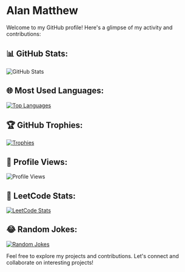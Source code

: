 # Alan Matthew

Welcome to my GitHub profile! Here's a glimpse of my activity and contributions:

## 📊 GitHub Stats:

![GitHub Stats](https://myreadme.vercel.app/api/embed/yokurang?panels=userstatistics,toprepositories,toplanguages,commitgraph)

## 🌐 Most Used Languages:

[![Top Languages](https://github-readme-stats.vercel.app/api/top-langs/?username=yokurang&layout=compact&theme=vue)](https://github.com/yokurang)

## 🏆 GitHub Trophies:

[![Trophies](https://github-profile-trophy.vercel.app/?username=yokurang&theme=flat)](https://github.com/yokurang)

## 👀 Profile Views:

![Profile Views](https://komarev.com/ghpvc/?username=yokurang&color=brightgreen)

## 🧩 LeetCode Stats:

[![LeetCode Stats](https://leetcode-stats-six.vercel.app/api?username=yokurang)](https://github.com/yokurang/github-readme)

## 😂 Random Jokes:

<a href="https://readme-jokes.vercel.app">
   <img align="center" src="https://readme-jokes.vercel.app/api" alt="Random Jokes">
</a>

Feel free to explore my projects and contributions. Let's connect and collaborate on interesting projects!
